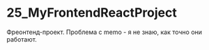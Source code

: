 # 25_MyFrontendReactProject
 Фреонтенд-проект. Проблема с memo - я не знаю, как точно они работают.

